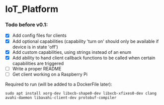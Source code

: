 # IoT_Platform
### Todo before v0.1:
- [X] Add config files for clients
- [X] Add optional capabilities (capability 'turn on' should only be available if device is in state 'off')
- [X] Add custom capabilities, using strings instead of an enum
- [X] Add ability to hand client callback functions to be called when certain capabilities are triggered
- [ ] Write a proper README
- [ ] Get client working on a Raspberry Pi

Required to run (will be added to a DockerFile later):
```
sudo apt install xorg-dev libxcb-shape0-dev libxcb-xfixes0-dev clang avahi-daemon libavahi-client-dev protobuf-compiler
```
